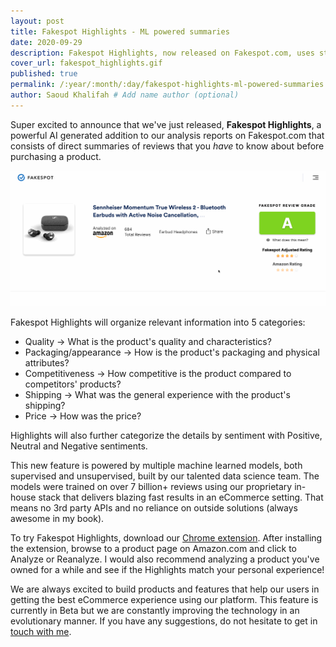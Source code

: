 ```yaml
---
layout: post
title: Fakespot Highlights - ML powered summaries
date: 2020-09-29
description: Fakespot Highlights, now released on Fakespot.com, uses state of the art machine learning and NLP to summarize important points about the product
cover_url: fakespot_highlights.gif
published: true
permalink: /:year/:month/:day/fakespot-highlights-ml-powered-summaries
author: Saoud Khalifah # Add name author (optional)
---
```


Super excited to announce that we've just released, **Fakespot Highlights**, a powerful AI generated addition to our analysis reports on Fakespot.com that consists of direct summaries of reviews that you *have* to know about before purchasing a product.

![Fakespot Highlights](/assets/img/fakespot_highlights.gif)

Fakespot Highlights will organize relevant information into 5 categories:
- Quality -> What is the product's quality and characteristics?
- Packaging/appearance -> How is the product's packaging and physical attributes?
- Competitiveness -> How competitive is the product compared to competitors' products?
- Shipping -> What was the general experience with the product's shipping?
- Price -> How was the price?

Highlights will also further categorize the details by sentiment with Positive, Neutral and Negative sentiments.

This new feature is powered by multiple machine learned models, both supervised and unsupervised, built by our talented data science team. The models were trained on over 7 billion+ reviews using our proprietary in-house stack that delivers blazing fast results in an eCommerce setting. That means no 3rd party APIs and no reliance on outside solutions (always awesome in my book). 

To try Fakespot Highlights, download our [Chrome extension](https://chrome.google.com/webstore/detail/fakespot-analyze-fake-ama/nakplnnackehceedgkgkokbgbmfghain). After installing the extension, browse to a product page on Amazon.com and click to Analyze or Reanalyze. I would also recommend analyzing a product you've owned for a while and see if the Highlights match your personal experience!

We are always excited to build products and features that help our users in getting the best eCommerce experience using our platform. This feature is currently in Beta but we are constantly improving the technology in an evolutionary manner. If you have any suggestions, do not hesitate to get in [touch with me](mailto:saoud@fakespot.com).

